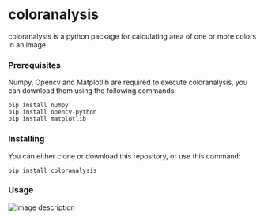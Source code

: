 # **coloranalysis**
coloranalysis is a python package for calculating area of one or more colors in an image.

### **Prerequisites**
Numpy, Opencv and Matplotlib are required to execute coloranalysis, you can download them using the following commands:
```
pip install numpy
pip install opencv-python
pip install matplotlib
```

### **Installing**
You can either clone or download this repository, or use this command:
```
pip install coloranalysis
```

### **Usage**
![Image description](link-to-image)
